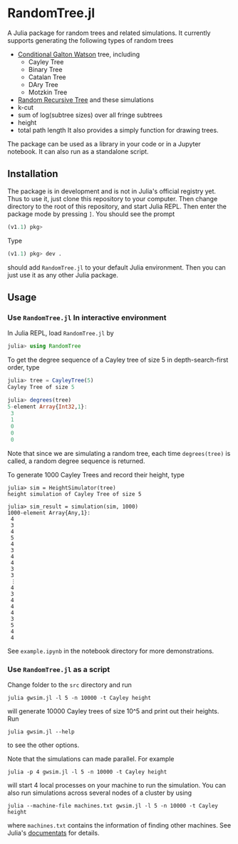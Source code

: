 # RandomTree.jl

A Julia package for random trees and related simulations. It currently supports generating the
following types of random trees

* [Conditional Galton Watson](https://arxiv.org/abs/1112.0510) tree, including
    * Cayley Tree
    * Binary Tree
    * Catalan Tree
    * DAry Tree
    * Motzkin Tree
* [Random Recursive Tree](https://en.wikipedia.org/wiki/Recursive_tree)
and these simulations
* k-cut
* sum of log(subtree sizes) over all fringe subtrees
* height
* total path length
It also provides a simply function for drawing trees.

The package can be used as a library in your code or in a Jupyter notebook. It can also run as a
standalone script.

## Installation

The package is in development and is not in Julia's official registry yet. Thus to use it, just
clone this repository to your computer. Then change directory to the root of this repository, and
start Julia REPL. Then enter the package mode by pressing `]`. You should see the prompt
```julia
(v1.1) pkg>
```
Type
```julia
(v1.1) pkg> dev .
```
should add `RandomTree.jl` to your default Julia environment. Then you can just use it as any other
Julia package.


## Usage

### Use `RandomTree.jl` In interactive environment

In Julia REPL, load `RandomTree.jl` by
```julia
julia> using RandomTree
```
To get the degree sequence of a Cayley tree of size 5 in depth-search-first order, type
```julia
julia> tree = CayleyTree(5)
Cayley Tree of size 5

julia> degrees(tree)
5-element Array{Int32,1}:
 3
 1
 0
 0
 0
```
Note that since we are simulating a random tree, each time `degrees(tree)` is called, a random
degree sequence is returned.

To generate 1000 Cayley Trees and record their height, type
```
julia> sim = HeightSimulator(tree)
height simulation of Cayley Tree of size 5

julia> sim_result = simulation(sim, 1000)
1000-element Array{Any,1}:
 4
 3
 4
 5
 4
 3
 4
 4
 3
 3
 ⋮
 4
 3
 4
 4
 4
 3
 5
 4
 4
```

See `example.ipynb` in the notebook directory for more demonstrations.

### Use `RandomTree.jl` as a script

Change folder to the `src` directory and run
```
julia gwsim.jl -l 5 -n 10000 -t Cayley height
```
will generate 10000 Cayley trees of size 10^5 and print out their heights.
Run
```
julia gwsim.jl --help
```
to see the other options.

Note that the simulations can made parallel. For example
```
julia -p 4 gwsim.jl -l 5 -n 10000 -t Cayley height
```
will start 4 local processes on your machine to run the simulation.
You can also run simulations across several nodes of a cluster by using
```
julia --machine-file machines.txt gwsim.jl -l 5 -n 10000 -t Cayley height
```
where `machines.txt` contains the information of finding other machines.
See Julia's [documentats](https://docs.julialang.org/en/v1/manual/getting-started/) for details.
